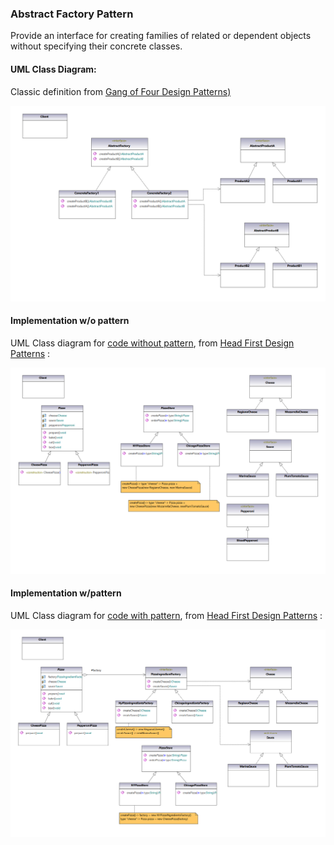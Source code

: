 ### Abstract Factory Pattern

Provide an interface for creating families of related or dependent objects without specifying their 
concrete classes.

#### UML Class Diagram:

Classic definition from  [Gang of Four Design Patterns)](https://www.amazon.com/Design-Patterns-Object-Oriented-Addison-Wesley-Professional-ebook/dp/B000SEIBB8) 

<img src="abstract_factory.png" alt="drawing" width="800"/> 

#### Implementation w/o pattern

UML Class diagram for [code without pattern](../../app\src/main/java/com/example/gofp/head_first/pre/creational/abstract_factory/AbstractFactory.java), from [Head First Design Patterns](https://www.amazon.com/Head-First-Design-Patterns-Brain-Friendly/dp/0596007124) :

<img src="abstract_factory_pre.png" alt="drawing" width="800"/> 

#### Implementation w/pattern

UML Class diagram for [code with pattern](../../app/src/main/java/com/example/gofp/head_first/sol/creational/abstract_factory/), from [Head First Design Patterns](https://www.amazon.com/Head-First-Design-Patterns-Brain-Friendly/dp/0596007124) :

<img src="abstract_factory_sol.png" alt="drawing" width="800"/> 
